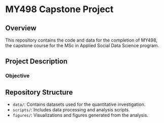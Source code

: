 # MY498 Capstone Project


## Overview

This repository contains the code and data for the completion of MY498, the capstone course for the MSc in Applied Social Data Science program. 

## Project Description

### Objective


## Repository Structure

- `data/`: Contains datasets used for the quantitative investigation.
- `scripts/`: Includes data processing and analysis scripts.
- `figures/`: Visualizations and figures generated from the analysis.


